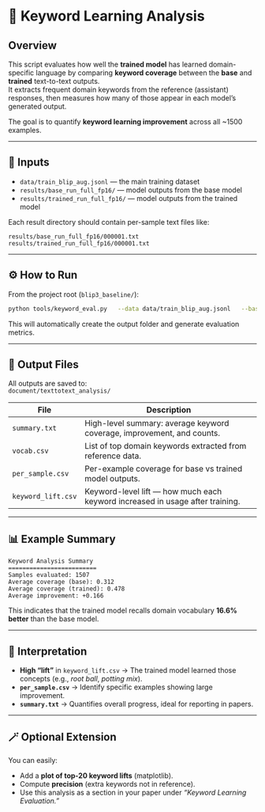 # 📘 Keyword Learning Analysis

## Overview
This script evaluates how well the **trained model** has learned domain-specific language by comparing **keyword coverage** between the **base** and **trained** text-to-text outputs.  
It extracts frequent domain keywords from the reference (assistant) responses, then measures how many of those appear in each model’s generated output.

The goal is to quantify **keyword learning improvement** across all ~1500 examples.

---

## 🧩 Inputs
- `data/train_blip_aug.jsonl` — the main training dataset  
- `results/base_run_full_fp16/` — model outputs from the base model  
- `results/trained_run_full_fp16/` — model outputs from the trained model  

Each result directory should contain per-sample text files like:
```
results/base_run_full_fp16/000001.txt
results/trained_run_full_fp16/000001.txt
```

---

## ⚙️ How to Run
From the project root (`blip3_baseline/`):

```bash
python tools/keyword_eval.py   --data data/train_blip_aug.jsonl   --base_dir results/base_run_full_fp16   --trained_dir results/trained_run_full_fp16   --out_dir document/texttotext_analysis   --max_keywords 300   --min_df 10   --use_bigrams
```

This will automatically create the output folder and generate evaluation metrics.

---

## 📂 Output Files
All outputs are saved to:  
`document/texttotext_analysis/`

| File | Description |
|------|--------------|
| `summary.txt` | High-level summary: average keyword coverage, improvement, and counts. |
| `vocab.csv` | List of top domain keywords extracted from reference data. |
| `per_sample.csv` | Per-example coverage for base vs trained model outputs. |
| `keyword_lift.csv` | Keyword-level lift — how much each keyword increased in usage after training. |

---

## 📊 Example Summary

```
Keyword Analysis Summary
=========================
Samples evaluated: 1507
Average coverage (base): 0.312
Average coverage (trained): 0.478
Average improvement: +0.166
```

This indicates that the trained model recalls domain vocabulary **16.6% better** than the base model.

---

## 🧠 Interpretation
- **High “lift”** in `keyword_lift.csv` → The trained model learned those concepts (e.g., *root ball*, *potting mix*).  
- **`per_sample.csv`** → Identify specific examples showing large improvement.  
- **`summary.txt`** → Quantifies overall progress, ideal for reporting in papers.

---

## 🪄 Optional Extension
You can easily:
- Add a **plot of top-20 keyword lifts** (matplotlib).
- Compute **precision** (extra keywords not in reference).
- Use this analysis as a section in your paper under *“Keyword Learning Evaluation.”*
